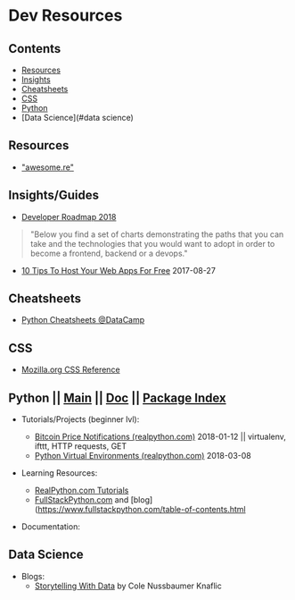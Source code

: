 # Dev Resources

## Contents
- [Resources](#resources)
- [Insights](#insights)
- [Cheatsheets](#cheatsheets)
- [CSS](#css)
- [Python](#python)
- [Data Science](#data science)

## Resources

- ["awesome.re"](https://github.com/sindresorhus/awesome/blob/master/readme.md) 

## Insights/Guides
- [Developer Roadmap 2018](https://github.com/kamranahmedse/developer-roadmap)
>"Below you find a set of charts demonstrating the paths that you can take and the technologies that you would want to adopt in order to become a frontend, backend or a devops."
- [10 Tips To Host Your Web Apps For Free](https://blog.patricktriest.com/host-webapps-free/) 2017-08-27

## Cheatsheets

- [Python Cheatsheets @DataCamp](https://www.datacamp.com/community/data-science-cheatsheets?tag=python)
 
## CSS
- [Mozilla.org CSS Reference](https://developer.mozilla.org/en-US/docs/Web/CSS/Reference)

## Python || [Main](https://www.python.org/) || [Doc](https://docs.python.org) || [Package Index](https://pypi.org/)

- Tutorials/Projects (beginner lvl):
    - [Bitcoin Price Notifications (realpython.com)](https://realpython.com/python-bitcoin-ifttt/) 2018-01-12 || virtualenv, ifttt, HTTP requests, GET
    - [Python Virtual Environments (realpython.com)](https://realpython.com/python-virtual-environments-a-primer/#what-is-a-virtual-environment) 2018-03-08

- Learning Resources:
  - [RealPython.com Tutorials](https://realpython.com/tutorials/)
  - [FullStackPython.com](https://www.fullstackpython.com/table-of-contents.html) and [blog](https://www.fullstackpython.com/table-of-contents.html
  
- Documentation:

## Data Science
- Blogs:
  - [Storytelling With Data](http://www.storytellingwithdata.com/) by Cole Nussbaumer Knaflic
